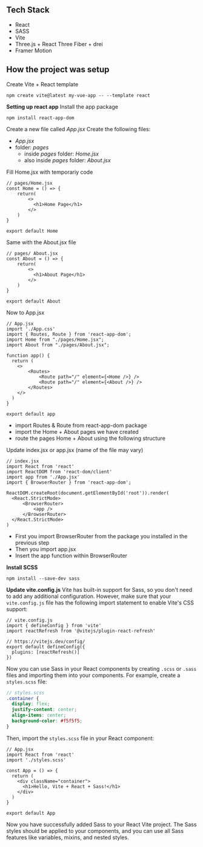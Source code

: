
## Tech Stack
- React
- SASS
- Vite
- Three.js + React Three Fiber + drei
- Framer Motion

## How the project was setup
Create Vite + React template
```
npm create vite@latest my-vue-app -- --template react
```
**Setting up react app**
Install the app package
```
npm install react-app-dom
```

Create a new file called *App.jsx*
Create the following files:
- *App.jsx*
- folder: *pages*
    - inside *pages* folder: *Home.jsx*
    - also inside *pages* folder: *About.jsx*

Fill Home.jsx with temporariy code
```
// pages/Home.jsx
const Home = () => {  
    return(  
        <>  
          <h1>Home Page</h1>
        </>  
    )  
}  
  
export default Home
```

Same with the About.jsx file
```
// pages/ About.jsx
const About = () => {  
    return(  
        <>  
          <h1>About Page</h1>
        </>  
    )  
}  
  
export default About
```
Now to App.jsx
```
// App.jsx
import './App.css'  
import { Routes, Route } from 'react-app-dom';  
import Home from "./pages/Home.jsx"; 
import About from "./pages/About.jsx";  
  
function app() {  
  return (  
    <>  
        <Routes>  
            <Route path="/" element={<Home />} />  
            <Route path="/" element={<About />} /> 
        </Routes>  
    </>  
  )  
}  
  
export default app
```
- import Routes & Route from react-app-dom package
- import the Home + About pages we have created
- route the pages Home + About using the following structure

Update index.jsx or app.jsx (name of the file may vary)
```
// index.jsx
import React from 'react'  
import ReactDOM from 'react-dom/client'  
import app from './App.jsx'  
import { BrowserRouter } from 'react-app-dom';  
  
ReactDOM.createRoot(document.getElementById('root')).render(  
  <React.StrictMode>  
      <BrowserRouter>  
          <app />  
      </BrowserRouter>  
  </React.StrictMode>
)
```
- First you import BrowserRouter from the package you installed in the previous step
- Then you import app.jsx
- Insert the app function within BrowserRouter

**Install SCSS**
```
npm install --save-dev sass
```

**Update vite.config.js**
Vite has built-in support for Sass, so you don't need to add any additional configuration. However, make sure that your `vite.config.js` file has the following import statement to enable Vite's CSS support:
```
// vite.config.js
import { defineConfig } from 'vite'  
import reactRefresh from '@vitejs/plugin-react-refresh'  
  
// https://vitejs.dev/config/  
export default defineConfig({  
  plugins: [reactRefresh()]  
})
```

Now you can use Sass in your React components by creating `.scss` or `.sass` files and importing them into your components. For example, create a `styles.scss` file:
```scss
// styles.scss
.container {
  display: flex;
  justify-content: center;
  align-items: center;
  background-color: #f5f5f5;
}
```

Then, import the `styles.scss` file in your React component:
```
// App.jsx
import React from 'react'
import './styles.scss'

const App = () => {
  return (
    <div className="container">
      <h1>Hello, Vite + React + Sass!</h1>
    </div>
  )
}

export default App  
```

Now you have successfully added Sass to your React Vite project. The Sass styles should be applied to your components, and you can use all Sass features like variables, mixins, and nested styles.